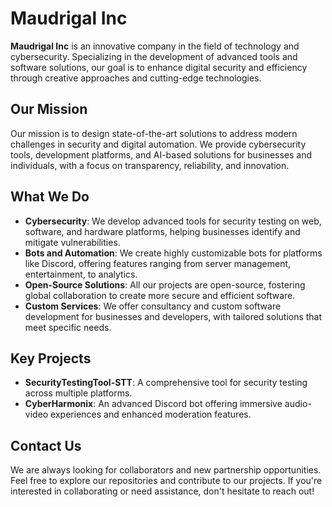 # Maudrigal Inc

**Maudrigal Inc** is an innovative company in the field of technology and cybersecurity. Specializing in the development of advanced tools and software solutions, our goal is to enhance digital security and efficiency through creative approaches and cutting-edge technologies.

## Our Mission

Our mission is to design state-of-the-art solutions to address modern challenges in security and digital automation. We provide cybersecurity tools, development platforms, and AI-based solutions for businesses and individuals, with a focus on transparency, reliability, and innovation.

## What We Do

- **Cybersecurity**: We develop advanced tools for security testing on web, software, and hardware platforms, helping businesses identify and mitigate vulnerabilities.
- **Bots and Automation**: We create highly customizable bots for platforms like Discord, offering features ranging from server management, entertainment, to analytics.
- **Open-Source Solutions**: All our projects are open-source, fostering global collaboration to create more secure and efficient software.
- **Custom Services**: We offer consultancy and custom software development for businesses and developers, with tailored solutions that meet specific needs.

## Key Projects

- **SecurityTestingTool-STT**: A comprehensive tool for security testing across multiple platforms.
- **CyberHarmonix**: An advanced Discord bot offering immersive audio-video experiences and enhanced moderation features.

## Contact Us

We are always looking for collaborators and new partnership opportunities. Feel free to explore our repositories and contribute to our projects. If you're interested in collaborating or need assistance, don't hesitate to reach out!
